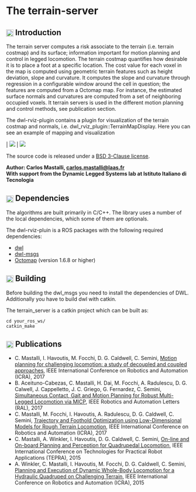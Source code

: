 The terrain-server
==============================================


## <img align="center" height="20" src="https://i.imgur.com/vAYeCzC.png"/> Introduction
The terrain server computes a risk associate to the terrain (i.e. terrain costmap) and its surface; information important for motion planning and control in legged locomotion. The terrain costmap quantifies how desirable it is to place a foot at a specific location. The cost value for each voxel in the map is computed using geometric terrain features such as height  deviation, slope and curvature. It computes the slope and curvature through regression in a configurable window around the cell in question; the features are computed from a Octomap map. For instance,  the estimated surface normals and curvatures are computed from a set of neighboring occupied voxels. It terrain servers is used in the different motion planning and control methods, see publication section.

The dwl-rviz-plugin contains a plugin for visualization of the terrain costmap and normals, i.e. dwl_rviz_plugin::TerrainMapDisplay. Here you can see an example of mapping and visualization

| [![](https://i.imgur.com/RKe3sNo.gif)](https://www.youtube.com/watch?v=KI9x1GZWRwE) | [![](https://i.imgur.com/4kKhryj.gif)](https://www.youtube.com/watch?v=KI9x1GZWRwE)


The source code is released under a [BSD 3-Clause license](LICENSE).

**Author: Carlos Mastalli, carlos.mastalli@laas.fr<br />
With support from the Dynamic Legged Systems lab at Istituto Italiano di Tecnologia<br />**



## <img align="center" height="20" src="https://i.imgur.com/fjS3xIe.png"/> Dependencies

The algorithms are built primarily in C/C++. The library uses a number of the local dependencies, which some of them are optionals.

The dwl-rviz-pluin is a ROS packages with the following required dependencies:
* [dwl](https://github.com/robot-locomotion/dwl)
* [dwl-msgs](https://github.com/robot-locomotion/dwl-msgs)
* [Octomap](http://octomap.github.io) (version 1.6.8 or higher)



## <img align="center" height="20" src="https://i.imgur.com/x1morBF.png"/> Building

Before building the dwl_msgs you need to install the dependencies of DWL. Additionally you have to build dwl with catkin.

The terrain_server is a catkin project which can be built as:

	cd your_ros_ws/
	catkin_make




## <img align="center" height="20" src="http://www.pvhc.net/img205/oohmbjfzlxapxqbpkawx.png"/> Publications

* C. Mastalli, I. Havoutis, M. Focchi, D. G. Caldwell, C. Semini, [Motion planning for challenging locomotion: a study of decoupled and coupled approaches](https://hal.archives-ouvertes.fr/hal-01649836v1), IEEE International Conference on Robotics and Automation (ICRA), 2017
* B. Aceituno-Cabezas, C. Mastalli, H. Dai, M. Focchi, A. Radulescu, D. G. Calwell, J. Cappelletto, J. C. Griego, G. Fernardez, C. Semini, [Simultaneous Contact, Gait and Motion Planning for Robust Multi-Legged Locomotion via MICP](http://ieeexplore.ieee.org/document/8141917/), IEEE Robotics and Automation Letters  (RAL), 2017
* C. Mastalli, M. Focchi, I. Havoutis, A. Radulescu, D. G. Caldwell, C. Semini, [Trajectory and Foothold Optimization using Low-Dimensional Models for Rough Terrain Locomotion](https://old.iit.it/images/stories/advanced-robotics/hyq_files/publications/mastalli17icra.pdf), IEEE International Conference on Robotics and Automation (ICRA), 2017
* C. Mastalli, A. Winkler, I. Havoutis, D. G. Caldwell, C. Semini, [On-line and On-board Planning and Perception for Quadrupedal Locomotion](http://iit.it/images/stories/advanced-robotics/hyq_files/publications/mastalli15tepra.pdf), IEEE International Conference on Technologies for Practical Robot Applications (TEPRA), 2015
* A. Winkler, C. Mastalli, I. Havoutis, M. Focchi, D. G. Caldwell, C. Semini, [Planning and Execution of Dynamic Whole-Body Locomotion for a Hydraulic Quadruped on Challenging Terrain](http://iit.it/images/stories/advanced-robotics/hyq_files/publications/winkler15icra.pdf), IEEE International Conference on Robotics and Automation (ICRA), 2015

